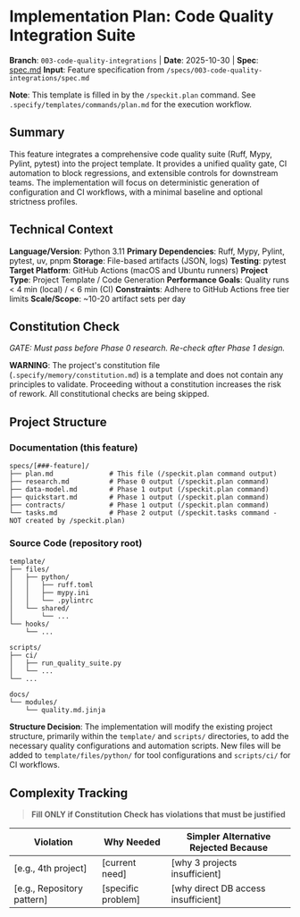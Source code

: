 # Implementation Plan: Code Quality Integration Suite

**Branch**: `003-code-quality-integrations` | **Date**: 2025-10-30 | **Spec**: [spec.md](spec.md)
**Input**: Feature specification from `/specs/003-code-quality-integrations/spec.md`

**Note**: This template is filled in by the `/speckit.plan` command. See `.specify/templates/commands/plan.md` for the execution workflow.

## Summary

This feature integrates a comprehensive code quality suite (Ruff, Mypy, Pylint, pytest) into the project template. It provides a unified quality gate, CI automation to block regressions, and extensible controls for downstream teams. The implementation will focus on deterministic generation of configuration and CI workflows, with a minimal baseline and optional strictness profiles.

## Technical Context

**Language/Version**: Python 3.11
**Primary Dependencies**: Ruff, Mypy, Pylint, pytest, uv, pnpm
**Storage**: File-based artifacts (JSON, logs)
**Testing**: pytest
**Target Platform**: GitHub Actions (macOS and Ubuntu runners)
**Project Type**: Project Template / Code Generation
**Performance Goals**: Quality runs < 4 min (local) / < 6 min (CI)
**Constraints**: Adhere to GitHub Actions free tier limits
**Scale/Scope**: ~10-20 artifact sets per day

## Constitution Check

*GATE: Must pass before Phase 0 research. Re-check after Phase 1 design.*

**WARNING**: The project's constitution file (`.specify/memory/constitution.md`) is a template and does not contain any principles to validate. Proceeding without a constitution increases the risk of rework. All constitutional checks are being skipped.

## Project Structure

### Documentation (this feature)

```text
specs/[###-feature]/
├── plan.md              # This file (/speckit.plan command output)
├── research.md          # Phase 0 output (/speckit.plan command)
├── data-model.md        # Phase 1 output (/speckit.plan command)
├── quickstart.md        # Phase 1 output (/speckit.plan command)
├── contracts/           # Phase 1 output (/speckit.plan command)
└── tasks.md             # Phase 2 output (/speckit.tasks command - NOT created by /speckit.plan)
```

### Source Code (repository root)

```text
template/
├── files/
│   ├── python/
│   │   ├── ruff.toml
│   │   ├── mypy.ini
│   │   └── .pylintrc
│   └── shared/
│       └── ...
└── hooks/
    └── ...

scripts/
├── ci/
│   ├── run_quality_suite.py
│   └── ...
└── ...

docs/
└── modules/
    └── quality.md.jinja
```

**Structure Decision**: The implementation will modify the existing project structure, primarily within the `template/` and `scripts/` directories, to add the necessary quality configurations and automation scripts. New files will be added to `template/files/python/` for tool configurations and `scripts/ci/` for CI workflows.

## Complexity Tracking

> **Fill ONLY if Constitution Check has violations that must be justified**

| Violation | Why Needed | Simpler Alternative Rejected Because |
|-----------|------------|-------------------------------------|
| [e.g., 4th project] | [current need] | [why 3 projects insufficient] |
| [e.g., Repository pattern] | [specific problem] | [why direct DB access insufficient] |
